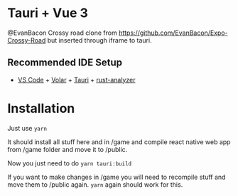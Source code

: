 # Tauri + Vue 3

<a src="https://github.com/EvanBacon">@EvanBacon</a> Crossy road clone from https://github.com/EvanBacon/Expo-Crossy-Road but inserted through iframe to tauri.
## Recommended IDE Setup

- [VS Code](https://code.visualstudio.com/) + [Volar](https://marketplace.visualstudio.com/items?itemName=Vue.volar) + [Tauri](https://marketplace.visualstudio.com/items?itemName=tauri-apps.tauri-vscode) + [rust-analyzer](https://marketplace.visualstudio.com/items?itemName=rust-lang.rust-analyzer)

# Installation
Just use ```yarn```

It should install all stuff here and in /game and compile react native web app from /game folder and move it to /public.

Now you just need to do ```yarn tauri:build```

If you want to make changes in /game you will need to recompile stuff and move them to /public again. ```yarn``` again should work for this.
